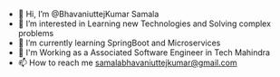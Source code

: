 - 👋 Hi, I’m @BhavaniuttejKumar Samala
- 👀 I’m interested in Learning new Technologies and Solving complex problems
- 🌱 I’m currently learning SpringBoot and Microservices
- 💼 I'm Working as a Associated Software Engineer in Tech Mahindra
- 📫 How to reach me samalabhavaniuttejkumar@gmail.com 


<!---
Bhavaniuttej/Bhavaniuttej is a ✨ special ✨ repository because its `README.md` (this file) appears on your GitHub profile.
You can click the Preview link to take a look at your changes.

--->
